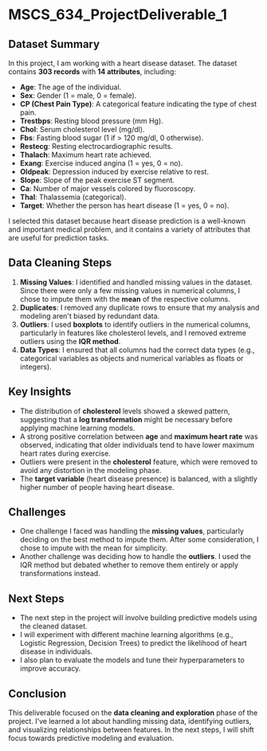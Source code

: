 # MSCS_634_ProjectDeliverable_1

## Dataset Summary
In this project, I am working with a heart disease dataset. The dataset contains **303 records** with **14 attributes**, including:
- **Age**: The age of the individual.
- **Sex**: Gender (1 = male, 0 = female).
- **CP (Chest Pain Type)**: A categorical feature indicating the type of chest pain.
- **Trestbps**: Resting blood pressure (mm Hg).
- **Chol**: Serum cholesterol level (mg/dl).
- **Fbs**: Fasting blood sugar (1 if > 120 mg/dl, 0 otherwise).
- **Restecg**: Resting electrocardiographic results.
- **Thalach**: Maximum heart rate achieved.
- **Exang**: Exercise induced angina (1 = yes, 0 = no).
- **Oldpeak**: Depression induced by exercise relative to rest.
- **Slope**: Slope of the peak exercise ST segment.
- **Ca**: Number of major vessels colored by fluoroscopy.
- **Thal**: Thalassemia (categorical).
- **Target**: Whether the person has heart disease (1 = yes, 0 = no).

I selected this dataset because heart disease prediction is a well-known and important medical problem, and it contains a variety of attributes that are useful for prediction tasks.

## Data Cleaning Steps
1. **Missing Values**: I identified and handled missing values in the dataset. Since there were only a few missing values in numerical columns, I chose to impute them with the **mean** of the respective columns.
2. **Duplicates**: I removed any duplicate rows to ensure that my analysis and modeling aren't biased by redundant data.
3. **Outliers**: I used **boxplots** to identify outliers in the numerical columns, particularly in features like cholesterol levels, and I removed extreme outliers using the **IQR method**.
4. **Data Types**: I ensured that all columns had the correct data types (e.g., categorical variables as objects and numerical variables as floats or integers).

## Key Insights
- The distribution of **cholesterol** levels showed a skewed pattern, suggesting that a **log transformation** might be necessary before applying machine learning models.
- A strong positive correlation between **age** and **maximum heart rate** was observed, indicating that older individuals tend to have lower maximum heart rates during exercise.
- Outliers were present in the **cholesterol** feature, which were removed to avoid any distortion in the modeling phase.
- The **target variable** (heart disease presence) is balanced, with a slightly higher number of people having heart disease.

## Challenges
- One challenge I faced was handling the **missing values**, particularly deciding on the best method to impute them. After some consideration, I chose to impute with the mean for simplicity.
- Another challenge was deciding how to handle the **outliers**. I used the IQR method but debated whether to remove them entirely or apply transformations instead.

## Next Steps
- The next step in the project will involve building predictive models using the cleaned dataset.
- I will experiment with different machine learning algorithms (e.g., Logistic Regression, Decision Trees) to predict the likelihood of heart disease in individuals.
- I also plan to evaluate the models and tune their hyperparameters to improve accuracy.

## Conclusion
This deliverable focused on the **data cleaning and exploration** phase of the project. I’ve learned a lot about handling missing data, identifying outliers, and visualizing relationships between features. In the next steps, I will shift focus towards predictive modeling and evaluation.

